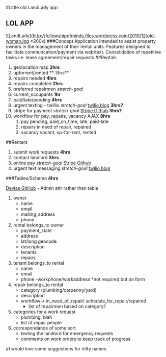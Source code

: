 #Little old LandLady app
## LOL APP
![LandLady](http://fellowshipofminds.files.wordpress.com/2010/12/old-woman.jpg =200x)
###Concept
	Application intended to assist property owners in the management of their rental units. Features designed to facilitate communcation/payment via web/text. Consolidation of repetitive tasks i.e. lease agreement/repair requests 
##Rentals
1. geolocation map
    	**2hrs**
2. upforrent/rented
**    	3hrs**
3. repairs needed
    	**4hrs**
4. repairs completed
      	**2hrs**
5. preferred repairmen *stretch-goal*    	
6. current_occupants
		**1hr**
7. paid/late/pending
		**4hrs**
8. urgent texting - twillio *stretch-goal* [twilio blog](https://www.twilio.com/blog/2014/02/twilio-on-rails-integrating-twilio-with-your-rails-4-app.html "a guide for twilio and rails 4")
		**3hrs?**
9. stripe for payment *stretch-goal* [Stripe Github](https://github.com/stripe/stripe-ruby)
		**3hrs?**
10. workflow for pay, repairs, vacancy AJAX
		**8hrs**
	1. pay
		pending, paid_on_time, late, paid-late
	2. repairs
		in need of repair, repaired
	3. vacancy
		vacant, up-for-rent, rented

##Renters
1. submit work requests
	**4hrs**
2. contact landlord
	**3hrs**
3. online pay *stretch-goal* [Stripe Github](https://github.com/stripe/stripe-ruby)
4. urgent text messaging *stretch-goal* [twilio blog](https://www.twilio.com/blog/2014/02/twilio-on-rails-integrating-twilio-with-your-rails-4-app.html "a guide for twilio and rails 4")

###Tables/Schema
**4hrs**

[Devise GitHub](https://github.com/plataformatec/devise) - Admin attr rather than table


1. owner 
	- name
	- email
	- mailing_address
  	- phone
2. rental belongs_to owner
	- payment_state
	- address
	- lat/long geocode
	- description
	- tenants
	- repairs
3. tenant belongs_to rental
  	- name
  	- email
  	- phone
  -workphone/workaddress *not required but on form
4. repair belongs_to rental
	- category (plumbing/carpentry/yard)
	- description
	- workflow-> in_need_of_repair/	schedule_for_repair/repaired
		- list of repairmen based on category?
5. categories for a work request
	- plumbing, blah
	- list of repair people
6. correspondance of some sort
	- texting the landlord for emergency requests
	- comments on work orders to keep track of progress


#I would love some suggestions for nifty names
	
